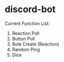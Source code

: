 # discord-bot

Current Function List:
1. Reaction Poll
2. Button Poll
3. Role Create (Reaction)
4. Random Ping
5. Dice
